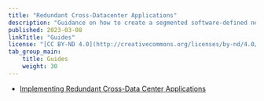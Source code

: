 ```yaml
---
title: "Redundant Cross-Datacenter Applications"
description: "Guidance on how to create a segmented software-defined network using Linode VLANs and Wireguard to host inter-datacenter SaaS applications."
published: 2023-03-08
linkTitle: "Guides"
license: "[CC BY-ND 4.0](http://creativecommons.org/licenses/by-nd/4.0/)"
tab_group_main:
    title: Guides
    weight: 30
---
```


- [Implementing Redundant Cross-Data Center Applications](/docs/reference-architecture/redundant-cross-datacenter-applications/guides/implementing-redundant-cross-datacenter-applications/)